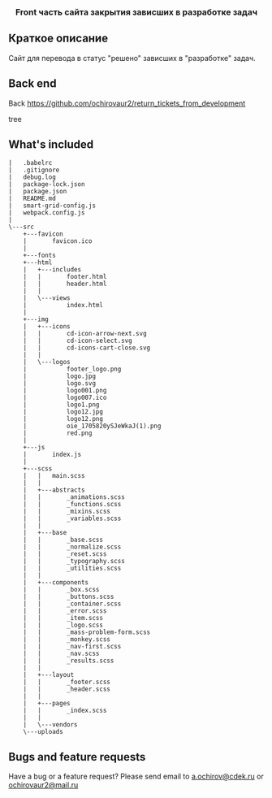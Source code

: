 <h3 align="center">Front часть сайта закрытия зависших в разработке задач </h3>

## Краткое описание
Сайт для перевода в статус "решено" зависших в "разработке" задач.


## Back end
Back https://github.com/ochirovaur2/return_tickets_from_development


tree

## What's included

```text
|   .babelrc
|   .gitignore
|   debug.log
|   package-lock.json
|   package.json
|   README.md
|   smart-grid-config.js
|   webpack.config.js
|
\---src
    +---favicon
    |       favicon.ico
    |
    +---fonts
    +---html
    |   +---includes
    |   |       footer.html
    |   |       header.html
    |   |
    |   \---views
    |           index.html
    |
    +---img
    |   +---icons
    |   |       cd-icon-arrow-next.svg
    |   |       cd-icon-select.svg
    |   |       cd-icons-cart-close.svg
    |   |
    |   \---logos
    |           footer_logo.png
    |           logo.jpg
    |           logo.svg
    |           logo001.png
    |           logo007.ico
    |           logo1.png
    |           logo12.jpg
    |           logo12.png
    |           oie_1705820ySJeWkaJ(1).png
    |           red.png
    |
    +---js
    |       index.js
    |
    +---scss
    |   |   main.scss
    |   |
    |   +---abstracts
    |   |       _animations.scss
    |   |       _functions.scss
    |   |       _mixins.scss
    |   |       _variables.scss
    |   |
    |   +---base
    |   |       _base.scss
    |   |       _normalize.scss
    |   |       _reset.scss
    |   |       _typography.scss
    |   |       _utilities.scss
    |   |
    |   +---components
    |   |       _box.scss
    |   |       _buttons.scss
    |   |       _container.scss
    |   |       _error.scss
    |   |       _item.scss
    |   |       _logo.scss
    |   |       _mass-problem-form.scss
    |   |       _monkey.scss
    |   |       _nav-first.scss
    |   |       _nav.scss
    |   |       _results.scss
    |   |
    |   +---layout
    |   |       _footer.scss
    |   |       _header.scss
    |   |
    |   +---pages
    |   |       _index.scss
    |   |
    |   \---vendors
    \---uploads
```

## Bugs and feature requests

Have a bug or a feature request? Please send email to a.ochirov@cdek.ru or ochirovaur2@mail.ru

